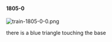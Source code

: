 #### 1805-0
![train-1805-0-0.png](https://github.com/lil-lab/nlvr/raw/master/nlvr/train/images/52/train-1805-0-0.png "train-1805-0-0.png")

there is a blue triangle touching the base